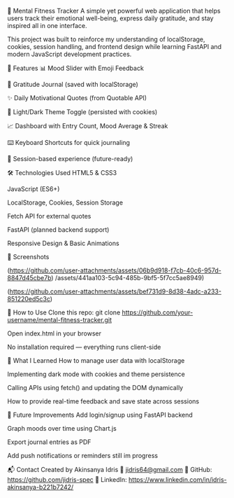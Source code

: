 🧠 Mental Fitness Tracker
A simple yet powerful web application that helps users track their emotional well-being, express daily gratitude, and stay inspired all in one interface.

This project was built to reinforce my understanding of localStorage, cookies, session handling, and frontend design while learning FastAPI and modern JavaScript development practices.

🌟 Features
📊 Mood Slider with Emoji Feedback

🙏 Gratitude Journal (saved with localStorage)

✨ Daily Motivational Quotes (from Quotable API)

🌙 Light/Dark Theme Toggle (persisted with cookies)

📈 Dashboard with Entry Count, Mood Average & Streak

⌨️ Keyboard Shortcuts for quick journaling

🔐 Session-based experience (future-ready)

🛠 Technologies Used
HTML5 & CSS3

JavaScript (ES6+)

LocalStorage, Cookies, Session Storage

Fetch API for external quotes

FastAPI (planned backend support)

Responsive Design & Basic Animations

📸 Screenshots


(https://github.com/user-attachments/assets/06b9d918-f7cb-40c6-957d-8847d45cbe7b)
/assets/441aa103-5c94-485b-9bf5-5f7cc5ae8949)

(https://github.com/user-attachments/assets/bef731d9-8d38-4adc-a233-851220ed5c3c)


🚀 How to Use
Clone this repo:
git clone https://github.com/your-username/mental-fitness-tracker.git

Open index.html in your browser

No installation required — everything runs client-side

🧪 What I Learned
How to manage user data with localStorage

Implementing dark mode with cookies and theme persistence

Calling APIs using fetch() and updating the DOM dynamically

How to provide real-time feedback and save state across sessions

📌 Future Improvements
Add login/signup using FastAPI backend

Graph moods over time using Chart.js

Export journal entries as PDF

Add push notifications or reminders still im progress

📬 Contact
Created by Akinsanya Idris
📧 jidris64@gmail.com
🔗 GitHub: https://github.com/jidris-spec
🔗 LinkedIn: https://www.linkedin.com/in/idris-akinsanya-b221b7242/
